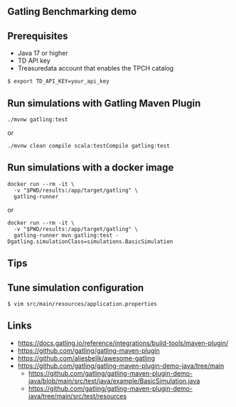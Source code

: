 ## Gatling Benchmarking demo

## Prerequisites

- Java 17 or higher
- TD API key
- Treasuredata account that enables the TPCH catalog

```shell
$ export TD_API_KEY=your_api_key
```

## Run simulations with Gatling Maven Plugin

```shell
./mvnw gatling:test
```
or
```shell
./mvnw clean compile scala:testCompile gatling:test
```

## Run simulations with a docker image

```shell
docker run --rm -it \
  -v "$PWD/results:/app/target/gatling" \
  gatling-runner
```
or

```shell
docker run --rm -it \
  -v "$PWD/results:/app/target/gatling" \
  gatling-runner mvn gatling:test -Dgatling.simulationClass=simulations.BasicSimulation
```

## Tips

## Tune simulation configuration

```shell
$ vim src/main/resources/application.properties
```

## Links

- https://docs.gatling.io/reference/integrations/build-tools/maven-plugin/
- https://github.com/gatling/gatling-maven-plugin
- https://github.com/aliesbelik/awesome-gatling
- https://github.com/gatling/gatling-maven-plugin-demo-java/tree/main
  - https://github.com/gatling/gatling-maven-plugin-demo-java/blob/main/src/test/java/example/BasicSimulation.java
  - https://github.com/gatling/gatling-maven-plugin-demo-java/tree/main/src/test/resources